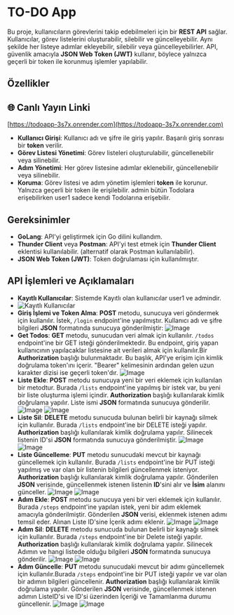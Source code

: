 # TO-DO App

Bu proje, kullanıcıların görevlerini takip edebilmeleri için bir **REST API** sağlar. Kullanıcılar, görev listelerini oluşturabilir, silebilir ve güncelleyebilir. Aynı şekilde her listeye adımlar ekleyebilir, silebilir veya güncelleyebilirler. API, güvenlik amacıyla **JSON Web Token (JWT)** kullanır, böylece yalnızca geçerli bir token ile korunmuş işlemler yapılabilir.

## Özellikler
## 🌐 Canlı Yayın Linki
[https://todoapp-3s7x.onrender.com](https://todoapp-3s7x.onrender.com)
- **Kullanıcı Girişi**: Kullanıcı adı ve şifre ile giriş yapılır. Başarılı giriş sonrası bir **token** verilir.
- **Görev Listesi Yönetimi**: Görev listeleri oluşturulabilir, güncellenebilir veya silinebilir.
- **Adım Yönetimi**: Her görev listesine adımlar eklenebilir, güncellenebilir veya silinebilir.
- **Koruma**: Görev listesi ve adım yönetim işlemleri **token** ile korunur. Yalnızca geçerli bir token ile erişilebilir. admin bütün Todolara erişebilirken user1 sadece kendi Todolarına erişebilir.

## Gereksinimler

- **GoLang**: API'yi geliştirmek için Go dilini kullandım.
- **Thunder Client** veya **Postman**: API'yi test etmek için **Thunder Client** eklentisi kullanılabilir. (alternatif olarak Postman kullanılabilir).
- **JSON Web Token (JWT)**: Token doğrulaması için kullanılmıştır.

## API İşlemleri ve Açıklamaları
- **Kayıtlı Kullanıcılar**: Sistemde Kayıtlı olan kullanıcılar user1 ve admindir.
- ![Kayıtlı Kullanıcılar](https://github.com/user-attachments/assets/ed378ee8-2924-458f-8263-778d72d216dc)
- **Giriş İşlemi ve Token Alma**: **POST** metodu, sunucuya veri göndermek için kullanılır. İstek, `/login` endpoint'ine yapılmıştır. Kullanıcı adı ve şifre bilgileri **JSON** formatında sunucuya gönderilmiştir:
  ![Image](https://github.com/user-attachments/assets/5133df68-dcf3-4756-84c9-6d7132e2e788)
- **Get Todos**: **GET** metodu, sunucudan veri almak için kullanılır. `/todos` endpoint'ine bir GET isteği gönderilmektedir. Bu endpoint, giriş yapan kullanıcının yapılacaklar listesine ait verileri almak için kullanılır.Bir **Authorization** başlığı bulunmaktadır. Bu başlık, API'ye erişim için kimlik doğrulama token'ını içerir. "Bearer" kelimesinin ardından gelen uzun karakter dizisi ise geçerli token'dır.
  ![Image](https://github.com/user-attachments/assets/85d25b86-3254-4003-ac63-0038cf8550a8)
- **Liste Ekle**: **POST** metodu sunucuya yeni bir veri eklemek için kullanılan bir metodtur. Burada `/lists` endpoint'ine yapılmış bir istek var, bu yeni bir liste oluşturma işlemi içindir.  **Authorization** başlığı kullanılarak kimlik doğrulama yapılır. Liste ismi  **JSON** formatında sunucuya gönderilir.
![Image](https://github.com/user-attachments/assets/b63afbad-edd5-4f57-a22a-7916e69011f7) ![Image](https://github.com/user-attachments/assets/4281b9c0-aba9-4e39-b629-934e3942559f)
- **Liste Sil**: **DELETE** metodu sunucuda bulunan belirli bir kaynağı silmek için kullanılır. Burada `/lists` endpoint'ine bir DELETE isteği yapılır. **Authorization** başlığı kullanılarak kimlik doğrulama yapılır. Silinecek listenin ID'si  **JSON** formatında sunucuya gönderilmiştir.
![Image](https://github.com/user-attachments/assets/f05221d5-dcf4-4515-a81f-44eb258dd0af)  ![Image](https://github.com/user-attachments/assets/2c1b46ff-fe40-4fd4-b02a-479939c10488)  
- **Liste Güncelleme**: **PUT** metodu sunucudaki mevcut bir kaynağı güncellemek için kullanılır. Burada `/lists` endpoint'ine bir PUT isteği yapılmış ve var olan bir listenin bilgileri güncellenmek isteniyor. **Authorization** başlığı kullanılarak kimlik doğrulama yapılır. Gönderilen **JSON** verisinde, güncellenmek istenen listenin **ID**'sini alır ve **İsim** alanını günceller.
![Image](https://github.com/user-attachments/assets/d72e0069-3b3b-48d3-9eed-4748f93dee56) ![Image](https://github.com/user-attachments/assets/b70ef4bf-d1b8-4342-be57-48c34bf45bc9)
- **Adım Ekle**: **POST** metodu sunucuya yeni bir veri eklemek için kullanılır. Burada `/steps` endpoint'ine yapılan istek, yeni bir adım eklemek amacıyla gönderilmiştir. Gönderilen **JSON** verisi, eklenmek istenen adımı temsil eder. Alınan Liste ID'sine İçerik adımı eklenir.
 ![Image](https://github.com/user-attachments/assets/cdb5cff7-7a27-488b-8ed4-f2a3ab7797b9) ![Image](https://github.com/user-attachments/assets/0e6d189d-1727-4e8e-80f3-4c39ee185899)
- **Adım Sil**: **DELETE** metodu sunucuda bulunan belirli bir kaynağı silmek için kullanılır. Burada `/steps` endpoint'ine bir Delete isteği yapılır. **Authorization** başlığı kullanılarak kimlik doğrulama yapılır. Silinecek Adımın ve hangi listede olduğu bilgileri **JSON** formatında sunucuya gönderilir.
  ![Image](https://github.com/user-attachments/assets/4b2f0b8c-c6be-4103-912e-df9b4dcd0334) ![Image](https://github.com/user-attachments/assets/f21b00e9-a956-4dff-90fb-39f1f2d4a28c)
- **Adım Güncelle**: **PUT** metodu sunucudaki mevcut bir adımı güncellemek için kullanılır.Burada `/steps` endpoint'ine bir PUT isteği yapılır ve var olan bir adımın bilgileri güncellenir. **Authorization** başlığı kullanılarak kimlik doğrulama yapılır. Gönderilen **JSON** verisinde, güncellenmek istenen adımın ListeID'si ve ID'si üzerinden İçeriği ve Tamamlanma durumu güncellenir.
  ![Image](https://github.com/user-attachments/assets/4f365fc8-be45-425a-8142-5efcff2f8e05) ![Image](https://github.com/user-attachments/assets/954d14d7-01be-431b-b411-b696a9e09b2c)
